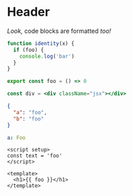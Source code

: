 Header
======

_Look,_ code blocks are formatted *too!*

```js
function identity(x) {
  if (foo) {
    console.log('bar')
  }
}
```

```ts
export const foo = () => 0
```

```jsx
const div = <div className="jsx"></div>
```

```json
{
  "a": "foo",
  "b": "foo"
}
```

```yaml
a: Foo
```

```vue
<script setup>
const text = 'foo'
</script>

<template>
  <h1>{{ foo }}</h1>
</template>
```